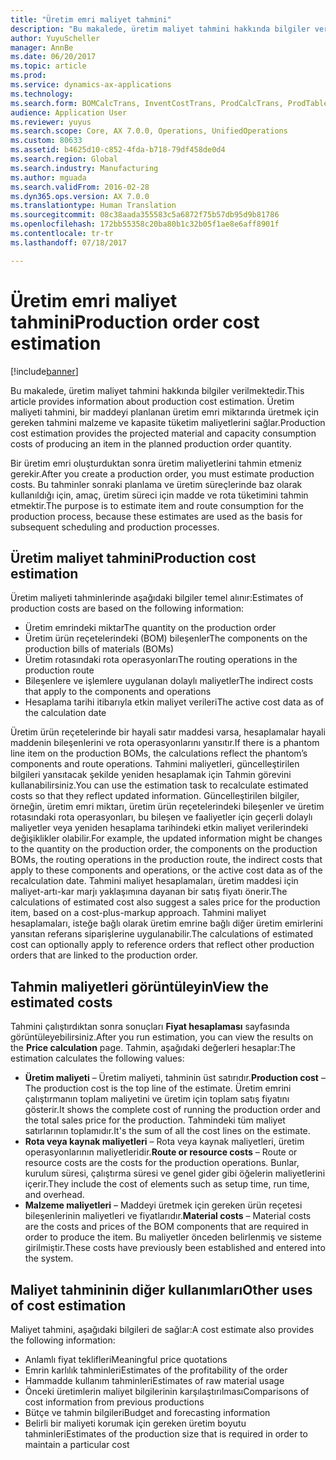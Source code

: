 ```yaml
---
title: "Üretim emri maliyet tahmini"
description: "Bu makalede, üretim maliyet tahmini hakkında bilgiler verilmektedir. Üretim maliyeti tahmini, bir maddeyi planlanan üretim emri miktarında üretmek için gereken tahmini malzeme ve kapasite tüketim maliyetlerini sağlar."
author: YuyuScheller
manager: AnnBe
ms.date: 06/20/2017
ms.topic: article
ms.prod: 
ms.service: dynamics-ax-applications
ms.technology: 
ms.search.form: BOMCalcTrans, InventCostTrans, ProdCalcTrans, ProdTableJour, ProdTableListPage
audience: Application User
ms.reviewer: yuyus
ms.search.scope: Core, AX 7.0.0, Operations, UnifiedOperations
ms.custom: 80633
ms.assetid: b4625d10-c852-4fda-b718-79df458de0d4
ms.search.region: Global
ms.search.industry: Manufacturing
ms.author: mguada
ms.search.validFrom: 2016-02-28
ms.dyn365.ops.version: AX 7.0.0
ms.translationtype: Human Translation
ms.sourcegitcommit: 08c38aada355583c5a6872f75b57db95d9b81786
ms.openlocfilehash: 172bb55358c20ba80b1c32b05f1ae8e6aff8901f
ms.contentlocale: tr-tr
ms.lasthandoff: 07/18/2017

---
```


# <a name="production-order-cost-estimation"></a><span data-ttu-id="48a12-104">Üretim emri maliyet tahmini</span><span class="sxs-lookup"><span data-stu-id="48a12-104">Production order cost estimation</span></span>

[!include[banner](../includes/banner.md)]


<span data-ttu-id="48a12-105">Bu makalede, üretim maliyet tahmini hakkında bilgiler verilmektedir.</span><span class="sxs-lookup"><span data-stu-id="48a12-105">This article provides information about production cost estimation.</span></span> <span data-ttu-id="48a12-106">Üretim maliyeti tahmini, bir maddeyi planlanan üretim emri miktarında üretmek için gereken tahmini malzeme ve kapasite tüketim maliyetlerini sağlar.</span><span class="sxs-lookup"><span data-stu-id="48a12-106">Production cost estimation provides the projected material and capacity consumption costs of producing an item in the planned production order quantity.</span></span> 

<span data-ttu-id="48a12-107">Bir üretim emri oluşturduktan sonra üretim maliyetlerini tahmin etmeniz gerekir.</span><span class="sxs-lookup"><span data-stu-id="48a12-107">After you create a production order, you must estimate production costs.</span></span> <span data-ttu-id="48a12-108">Bu tahminler sonraki planlama ve üretim süreçlerinde baz olarak kullanıldığı için, amaç, üretim süreci için madde ve rota tüketimini tahmin etmektir.</span><span class="sxs-lookup"><span data-stu-id="48a12-108">The purpose is to estimate item and route consumption for the production process, because these estimates are used as the basis for subsequent scheduling and production processes.</span></span>

## <a name="production-cost-estimation"></a><span data-ttu-id="48a12-109">Üretim maliyet tahmini</span><span class="sxs-lookup"><span data-stu-id="48a12-109">Production cost estimation</span></span>
<span data-ttu-id="48a12-110">Üretim maliyeti tahminlerinde aşağıdaki bilgiler temel alınır:</span><span class="sxs-lookup"><span data-stu-id="48a12-110">Estimates of production costs are based on the following information:</span></span>

-   <span data-ttu-id="48a12-111">Üretim emrindeki miktar</span><span class="sxs-lookup"><span data-stu-id="48a12-111">The quantity on the production order</span></span>
-   <span data-ttu-id="48a12-112">Üretim ürün reçetelerindeki (BOM) bileşenler</span><span class="sxs-lookup"><span data-stu-id="48a12-112">The components on the production bills of materials (BOMs)</span></span>
-   <span data-ttu-id="48a12-113">Üretim rotasındaki rota operasyonları</span><span class="sxs-lookup"><span data-stu-id="48a12-113">The routing operations in the production route</span></span>
-   <span data-ttu-id="48a12-114">Bileşenlere ve işlemlere uygulanan dolaylı maliyetler</span><span class="sxs-lookup"><span data-stu-id="48a12-114">The indirect costs that apply to the components and operations</span></span>
-   <span data-ttu-id="48a12-115">Hesaplama tarihi itibarıyla etkin maliyet verileri</span><span class="sxs-lookup"><span data-stu-id="48a12-115">The active cost data as of the calculation date</span></span>

<span data-ttu-id="48a12-116">Üretim ürün reçetelerinde bir hayali satır maddesi varsa, hesaplamalar hayali maddenin bileşenlerini ve rota operasyonlarını yansıtır.</span><span class="sxs-lookup"><span data-stu-id="48a12-116">If there is a phantom line item on the production BOMs, the calculations reflect the phantom’s components and route operations.</span></span> <span data-ttu-id="48a12-117">Tahmini maliyetleri, güncelleştirilen bilgileri yansıtacak şekilde yeniden hesaplamak için Tahmin görevini kullanabilirsiniz.</span><span class="sxs-lookup"><span data-stu-id="48a12-117">You can use the estimation task to recalculate estimated costs so that they reflect updated information.</span></span> <span data-ttu-id="48a12-118">Güncelleştirilen bilgiler, örneğin, üretim emri miktarı, üretim ürün reçetelerindeki bileşenler ve üretim rotasındaki rota operasyonları, bu bileşen ve faaliyetler için geçerli dolaylı maliyetler veya yeniden hesaplama tarihindeki etkin maliyet verilerindeki değişiklikler olabilir.</span><span class="sxs-lookup"><span data-stu-id="48a12-118">For example, the updated information might be changes to the quantity on the production order, the components on the production BOMs, the routing operations in the production route, the indirect costs that apply to these components and operations, or the active cost data as of the recalculation date.</span></span> <span data-ttu-id="48a12-119">Tahmini maliyet hesaplamaları, üretim maddesi için maliyet-artı-kar marjı yaklaşımına dayanan bir satış fiyatı önerir.</span><span class="sxs-lookup"><span data-stu-id="48a12-119">The calculations of estimated cost also suggest a sales price for the production item, based on a cost-plus-markup approach.</span></span> <span data-ttu-id="48a12-120">Tahmini maliyet hesaplamaları, isteğe bağlı olarak üretim emrine bağlı diğer üretim emirlerini yansıtan referans siparişlerine uygulanabilir.</span><span class="sxs-lookup"><span data-stu-id="48a12-120">The calculations of estimated cost can optionally apply to reference orders that reflect other production orders that are linked to the production order.</span></span>

## <a name="view-the-estimated-costs"></a><span data-ttu-id="48a12-121">Tahmin maliyetleri görüntüleyin</span><span class="sxs-lookup"><span data-stu-id="48a12-121">View the estimated costs</span></span>
<span data-ttu-id="48a12-122">Tahmini çalıştırdıktan sonra sonuçları **Fiyat hesaplaması** sayfasında görüntüleyebilirsiniz.</span><span class="sxs-lookup"><span data-stu-id="48a12-122">After you run estimation, you can view the results on the **Price calculation** page.</span></span> <span data-ttu-id="48a12-123">Tahmin, aşağıdaki değerleri hesaplar:</span><span class="sxs-lookup"><span data-stu-id="48a12-123">The estimation calculates the following values:</span></span>

-   <span data-ttu-id="48a12-124">**Üretim maliyeti** – Üretim maliyeti, tahminin üst satırıdır.</span><span class="sxs-lookup"><span data-stu-id="48a12-124">**Production cost** – The production cost is the top line of the estimate.</span></span> <span data-ttu-id="48a12-125">Üretim emrini çalıştırmanın toplam maliyetini ve üretim için toplam satış fiyatını gösterir.</span><span class="sxs-lookup"><span data-stu-id="48a12-125">It shows the complete cost of running the production order and the total sales price for the production.</span></span> <span data-ttu-id="48a12-126">Tahmindeki tüm maliyet satırlarının toplamıdır.</span><span class="sxs-lookup"><span data-stu-id="48a12-126">It's the sum of all the cost lines on the estimate.</span></span>
-   <span data-ttu-id="48a12-127">**Rota veya kaynak maliyetleri** – Rota veya kaynak maliyetleri, üretim operasyonlarının maliyetleridir.</span><span class="sxs-lookup"><span data-stu-id="48a12-127">**Route or resource costs** – Route or resource costs are the costs for the production operations.</span></span> <span data-ttu-id="48a12-128">Bunlar, kurulum süresi, çalıştırma süresi ve genel gider gibi öğelerin maliyetlerini içerir.</span><span class="sxs-lookup"><span data-stu-id="48a12-128">They include the cost of elements such as setup time, run time, and overhead.</span></span>
-   <span data-ttu-id="48a12-129">**Malzeme maliyetleri** – Maddeyi üretmek için gereken ürün reçetesi bileşenlerinin maliyetleri ve fiyatlarıdır.</span><span class="sxs-lookup"><span data-stu-id="48a12-129">**Material costs** – Material costs are the costs and prices of the BOM components that are required in order to produce the item.</span></span> <span data-ttu-id="48a12-130">Bu maliyetler önceden belirlenmiş ve sisteme girilmiştir.</span><span class="sxs-lookup"><span data-stu-id="48a12-130">These costs have previously been established and entered into the system.</span></span>

## <a name="other-uses-of-cost-estimation"></a><span data-ttu-id="48a12-131">Maliyet tahmininin diğer kullanımları</span><span class="sxs-lookup"><span data-stu-id="48a12-131">Other uses of cost estimation</span></span>
<span data-ttu-id="48a12-132">Maliyet tahmini, aşağıdaki bilgileri de sağlar:</span><span class="sxs-lookup"><span data-stu-id="48a12-132">A cost estimate also provides the following information:</span></span>

-   <span data-ttu-id="48a12-133">Anlamlı fiyat teklifleri</span><span class="sxs-lookup"><span data-stu-id="48a12-133">Meaningful price quotations</span></span>
-   <span data-ttu-id="48a12-134">Emrin karlılık tahminleri</span><span class="sxs-lookup"><span data-stu-id="48a12-134">Estimates of the profitability of the order</span></span>
-   <span data-ttu-id="48a12-135">Hammadde kullanım tahminleri</span><span class="sxs-lookup"><span data-stu-id="48a12-135">Estimates of raw material usage</span></span>
-   <span data-ttu-id="48a12-136">Önceki üretimlerin maliyet bilgilerinin karşılaştırılması</span><span class="sxs-lookup"><span data-stu-id="48a12-136">Comparisons of cost information from previous productions</span></span>
-   <span data-ttu-id="48a12-137">Bütçe ve tahmin bilgileri</span><span class="sxs-lookup"><span data-stu-id="48a12-137">Budget and forecasting information</span></span>
-   <span data-ttu-id="48a12-138">Belirli bir maliyeti korumak için gereken üretim boyutu tahminleri</span><span class="sxs-lookup"><span data-stu-id="48a12-138">Estimates of the production size that is required in order to maintain a particular cost</span></span>






